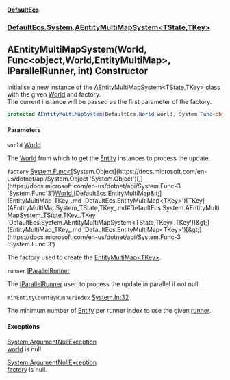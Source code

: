 #### [DefaultEcs](DefaultEcs.md 'DefaultEcs')
### [DefaultEcs.System](DefaultEcs.md#DefaultEcs.System 'DefaultEcs.System').[AEntityMultiMapSystem&lt;TState,TKey&gt;](AEntityMultiMapSystem_TState,TKey_.md 'DefaultEcs.System.AEntityMultiMapSystem<TState,TKey>')

## AEntityMultiMapSystem(World, Func<object,World,EntityMultiMap<TKey>>, IParallelRunner, int) Constructor

Initialise a new instance of the [AEntityMultiMapSystem&lt;TState,TKey&gt;](AEntityMultiMapSystem_TState,TKey_.md 'DefaultEcs.System.AEntityMultiMapSystem<TState,TKey>') class with the given [World](World.md 'DefaultEcs.World') and factory.  
The current instance will be passed as the first parameter of the factory.

```csharp
protected AEntityMultiMapSystem(DefaultEcs.World world, System.Func<object,DefaultEcs.World,DefaultEcs.EntityMultiMap<TKey>> factory, DefaultEcs.Threading.IParallelRunner runner, int minEntityCountByRunnerIndex);
```
#### Parameters

<a name='DefaultEcs.System.AEntityMultiMapSystem_TState,TKey_.AEntityMultiMapSystem(DefaultEcs.World,System.Func_object,DefaultEcs.World,DefaultEcs.EntityMultiMap_TKey__,DefaultEcs.Threading.IParallelRunner,int).world'></a>

`world` [World](World.md 'DefaultEcs.World')

The [World](World.md 'DefaultEcs.World') from which to get the [Entity](Entity.md 'DefaultEcs.Entity') instances to process the update.

<a name='DefaultEcs.System.AEntityMultiMapSystem_TState,TKey_.AEntityMultiMapSystem(DefaultEcs.World,System.Func_object,DefaultEcs.World,DefaultEcs.EntityMultiMap_TKey__,DefaultEcs.Threading.IParallelRunner,int).factory'></a>

`factory` [System.Func&lt;](https://docs.microsoft.com/en-us/dotnet/api/System.Func-3 'System.Func`3')[System.Object](https://docs.microsoft.com/en-us/dotnet/api/System.Object 'System.Object')[,](https://docs.microsoft.com/en-us/dotnet/api/System.Func-3 'System.Func`3')[World](World.md 'DefaultEcs.World')[,](https://docs.microsoft.com/en-us/dotnet/api/System.Func-3 'System.Func`3')[DefaultEcs.EntityMultiMap&lt;](EntityMultiMap_TKey_.md 'DefaultEcs.EntityMultiMap<TKey>')[TKey](AEntityMultiMapSystem_TState,TKey_.md#DefaultEcs.System.AEntityMultiMapSystem_TState,TKey_.TKey 'DefaultEcs.System.AEntityMultiMapSystem<TState,TKey>.TKey')[&gt;](EntityMultiMap_TKey_.md 'DefaultEcs.EntityMultiMap<TKey>')[&gt;](https://docs.microsoft.com/en-us/dotnet/api/System.Func-3 'System.Func`3')

The factory used to create the [EntityMultiMap&lt;TKey&gt;](EntityMultiMap_TKey_.md 'DefaultEcs.EntityMultiMap<TKey>').

<a name='DefaultEcs.System.AEntityMultiMapSystem_TState,TKey_.AEntityMultiMapSystem(DefaultEcs.World,System.Func_object,DefaultEcs.World,DefaultEcs.EntityMultiMap_TKey__,DefaultEcs.Threading.IParallelRunner,int).runner'></a>

`runner` [IParallelRunner](IParallelRunner.md 'DefaultEcs.Threading.IParallelRunner')

The [IParallelRunner](IParallelRunner.md 'DefaultEcs.Threading.IParallelRunner') used to process the update in parallel if not null.

<a name='DefaultEcs.System.AEntityMultiMapSystem_TState,TKey_.AEntityMultiMapSystem(DefaultEcs.World,System.Func_object,DefaultEcs.World,DefaultEcs.EntityMultiMap_TKey__,DefaultEcs.Threading.IParallelRunner,int).minEntityCountByRunnerIndex'></a>

`minEntityCountByRunnerIndex` [System.Int32](https://docs.microsoft.com/en-us/dotnet/api/System.Int32 'System.Int32')

The minimum number of [Entity](Entity.md 'DefaultEcs.Entity') per runner index to use the given [runner](AEntityMultiMapSystem_TState,TKey_.AEntityMultiMapSystem(World,Func_object,World,EntityMultiMap_TKey__,IParallelRunner,int).md#DefaultEcs.System.AEntityMultiMapSystem_TState,TKey_.AEntityMultiMapSystem(DefaultEcs.World,System.Func_object,DefaultEcs.World,DefaultEcs.EntityMultiMap_TKey__,DefaultEcs.Threading.IParallelRunner,int).runner 'DefaultEcs.System.AEntityMultiMapSystem<TState,TKey>.AEntityMultiMapSystem(DefaultEcs.World, System.Func<object,DefaultEcs.World,DefaultEcs.EntityMultiMap<TKey>>, DefaultEcs.Threading.IParallelRunner, int).runner').

#### Exceptions

[System.ArgumentNullException](https://docs.microsoft.com/en-us/dotnet/api/System.ArgumentNullException 'System.ArgumentNullException')  
[world](AEntityMultiMapSystem_TState,TKey_.AEntityMultiMapSystem(World,Func_object,World,EntityMultiMap_TKey__,IParallelRunner,int).md#DefaultEcs.System.AEntityMultiMapSystem_TState,TKey_.AEntityMultiMapSystem(DefaultEcs.World,System.Func_object,DefaultEcs.World,DefaultEcs.EntityMultiMap_TKey__,DefaultEcs.Threading.IParallelRunner,int).world 'DefaultEcs.System.AEntityMultiMapSystem<TState,TKey>.AEntityMultiMapSystem(DefaultEcs.World, System.Func<object,DefaultEcs.World,DefaultEcs.EntityMultiMap<TKey>>, DefaultEcs.Threading.IParallelRunner, int).world') is null.

[System.ArgumentNullException](https://docs.microsoft.com/en-us/dotnet/api/System.ArgumentNullException 'System.ArgumentNullException')  
[factory](AEntityMultiMapSystem_TState,TKey_.AEntityMultiMapSystem(World,Func_object,World,EntityMultiMap_TKey__,IParallelRunner,int).md#DefaultEcs.System.AEntityMultiMapSystem_TState,TKey_.AEntityMultiMapSystem(DefaultEcs.World,System.Func_object,DefaultEcs.World,DefaultEcs.EntityMultiMap_TKey__,DefaultEcs.Threading.IParallelRunner,int).factory 'DefaultEcs.System.AEntityMultiMapSystem<TState,TKey>.AEntityMultiMapSystem(DefaultEcs.World, System.Func<object,DefaultEcs.World,DefaultEcs.EntityMultiMap<TKey>>, DefaultEcs.Threading.IParallelRunner, int).factory') is null.
